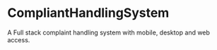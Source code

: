# CompliantHandlingSystem
A Full stack complaint handling system with mobile, desktop and web access.

